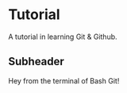 # Tutorial
A tutorial in learning Git &amp; Github.


## Subheader
Hey from the terminal of Bash Git!